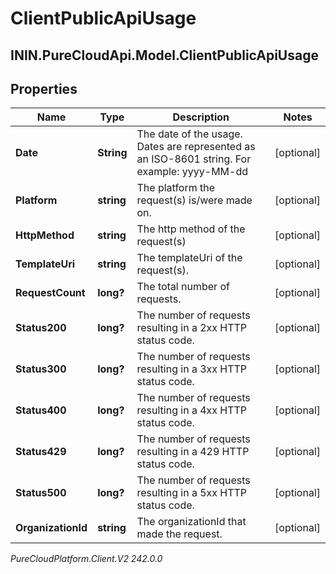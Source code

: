 # ClientPublicApiUsage

## ININ.PureCloudApi.Model.ClientPublicApiUsage

## Properties

|Name | Type | Description | Notes|
|------------ | ------------- | ------------- | -------------|
| **Date** | **String** | The date of the usage. Dates are represented as an ISO-8601 string. For example: yyyy-MM-dd | [optional] |
| **Platform** | **string** | The platform the request(s) is/were made on. | [optional] |
| **HttpMethod** | **string** | The http method of the request(s) | [optional] |
| **TemplateUri** | **string** | The templateUri of the request(s). | [optional] |
| **RequestCount** | **long?** | The total number of requests. | [optional] |
| **Status200** | **long?** | The number of requests resulting in a 2xx HTTP status code. | [optional] |
| **Status300** | **long?** | The number of requests resulting in a 3xx HTTP status code. | [optional] |
| **Status400** | **long?** | The number of requests resulting in a 4xx HTTP status code. | [optional] |
| **Status429** | **long?** | The number of requests resulting in a 429 HTTP status code. | [optional] |
| **Status500** | **long?** | The number of requests resulting in a 5xx HTTP status code. | [optional] |
| **OrganizationId** | **string** | The organizationId that made the request. | [optional] |



_PureCloudPlatform.Client.V2 242.0.0_
